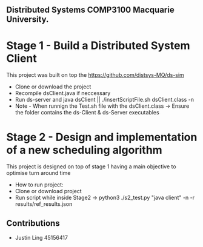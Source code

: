 ## Distributed Systems COMP3100 Macquarie University. 
# Stage 1 - Build a Distributed System Client
This project was built on top the https://github.com/distsys-MQ/ds-sim
- Clone or download the project
- Recompile dsClient.java if neccessary
- Run ds-server and java dsClient || ./insertScriptFile.sh dsClient.class -n
- Note - When runnign the Test.sh file with the dsClient.class -> Ensure the folder contains the ds-Client & ds-Server executables

# Stage 2 - Design and implementation of a new scheduling algorithm
This project is designed on top of stage 1 having a main objective to optimise turn around time
- How to run project:
- Clone or download project
- Run script while inside Stage2 -> python3 ./s2_test.py "java client" -n -r results/ref_results.json

## Contributions
- Justin Ling 45156417

